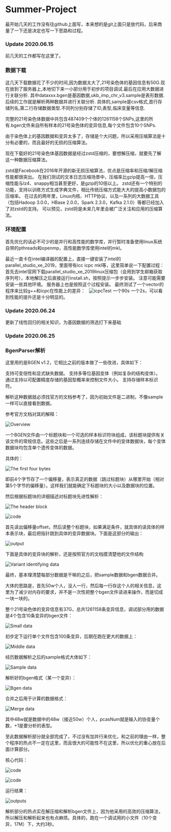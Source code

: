 # Summer-Project
最开始几天的工作没有往github上面写，本来想的是git上面只是放代码，后来商量了一下还是决定也写一下思路和过程。
### Update 2020.06.15
前几天的工作都写在这里了。
### 数据下载
这几天下载数据花了不少的时间,因为数据太大了,21号染色体的基因信息有50G.现在放到了服务器上,本地切下来一小部分用于初步的项目调试.最后在应用大数据进行关联分析.
其中dataxxx.bgen是基因数据,ukb_imp_chr_v3.sample是表形数据.后续的工作就是解析两种数据并进行关联分析.
具体的,sample是csv格式,首行存储列名,第二行存储数据类型.不同列分别存储了ID,表型,临床变量等信息.

完整的21号染色体数据中共包含487409个个体的1261158个SNPs,这里的所有.bgen文件来自所有样本的21号染色体的变异信息,每个文件包含10个SNPs.

由于染色体上的基因数据和变异太多了，存储是个大问题，所以采用压缩算法是十分有必要的，而且最好的无损的压缩算法。

现在下载好的21号染色体基因数据是经过zstd压缩的，要想解压缩，就要先了解这一种数据压缩算法。

zstd是Facebook在2016年开源的新无损压缩算法，优点是压缩率和压缩/解压缩性能都很突出。
在我们测试的文本日志压缩场景中，压缩率比gzip提高一倍，压缩性能与lz4、snappy相当甚至更好，是gzip的10倍以上。
zstd还有一个特别的功能，支持以训练方式生成字典文件，相比传统压缩方式能大大的提高小数据包的压缩率。
在过去的两年里，Linux内核、HTTP协议、以及一系列的大数据工具（包括Hadoop 3.0.0，HBase 2.0.0，Spark 2.3.0，Kafka 2.1.0）等都已经加入了对zstd的支持。
可以预见，zstd将是未来几年里会被广泛关注和应用的压缩算法。

### 环境配置
首先优化的话必不可少的是并行和高性能的数学库，并行暂时准备使用linux系统自带的pthreads和openmp，高性能数学库使用intel的mkl。

最近一直卡在intel编译器的配置上，直接一键安装了intel的parallel_studio_xe_2019，里面带有icc icpc mkl等，这里简单说一下配置过程：
首先去intel官网下载parallel_studio_xe_2019linux压缩包（会用到学生邮箱获取序列号），本地解压之后直接运行install.sh，按照提示一步步安装。
注意可能需要安装一些其他环境。
服务器上也是按照这个过程安装。
最终测试了一个vector的程序来比较g++和icpc在性能上的差异：
  ![icpcTest](https://github.com/PunChen/Summer-Project/blob/master/imgs/2020-06-12%2010-11-26%20%E7%9A%84%E5%B1%8F%E5%B9%95%E6%88%AA%E5%9B%BE.png)
一个90s 一个2s，可以看到性能的提升还是十分明显的。

### Update 2020.06.24
更新了线性回归的相关知识，为基因数据的筛选打下来基础

### Update 2020.06.25
### BgenParser解析

这里用的是BGEN v1.2，它相比之前的版本做了一些改进，具体如下：

支持可变倍性和显式缺失数据。
支持多等位基因变体（例如复杂的结构变体）。
通过支持以可配置精度存储的基因型概率来控制文件大小。
支持存储样本标识符。

解析这种数据就必须找官方的文档参考了，因为初始文件是二进制，不像sample一样可以直接看到数据。

参考官方文档对其的解释：

![Overview](https://github.com/PunChen/Summer-Project/blob/master/imgs/image-20200623093219981.png)

一个BGEN文件由一个标题块和一个可选的样本标识符块组成，该标题块提供有关该文件的常规信息。这些之后是一系列连续存储在文件中的变体数据块，每个变体数据块均包含单个遗传变体的数据。

具体的：

![The first four bytes](https://github.com/PunChen/Summer-Project/blob/master/imgs/image-20200623093339285.png)

即前4个字节存了一个偏移量，表示真正的数据（跳过标题块）从哪里开始（相对第5个字节的偏移量）。这样我们就能确定下标题块的大小以及数据块的位置。

然后根据标题块的详细描述对标题块先进性解析：

![The header block](https://github.com/PunChen/Summer-Project/blob/master/imgs/image-20200623095758070.png)

![code](https://github.com/PunChen/Summer-Project/blob/master/imgs/image-20200623100622723.png)

首先读出偏移量offset，然后读整个标题块，如果满足条件，就具体的读具体的样本表示块，最后把指针跳到具体的变异数据块。下面是这部分的输出：

![output](https://github.com/PunChen/Summer-Project/blob/master/imgs/image-20200623100748543.png)

下面是具体的变异块的解析，还是按照官方的文档摸清楚他的文件结构

![Variant identifying data](https://github.com/PunChen/Summer-Project/blob/master/imgs/image-20200623102119851.png)



最终，基本理清楚每部分数据是干嘛的之后，把sample数据和bgen数据合并。

大体的思路是，首先50w个人，没人一行，然后每一行存这个人的相关信息，这里为了减少对内存的要求，并不是一次性把整个bgen文件读进来操作，而是切成一块一块的。

整个21号染色体的变异信息有37G，总共1261158条变异信息，调试部分用的数据是4个包含10条变异的bgen文件：

![Small data](https://github.com/PunChen/Summer-Project/blob/master/imgs/image-20200625111605772.png)

初步定下运行单个文件包含100条变异，后期在跑在更大的数据上：

![Middle data](https://github.com/PunChen/Summer-Project/blob/master/imgs/image-20200625111917792.png)

经历数据解析之后的sample格式大体如下：

![Sample data](https://github.com/PunChen/Summer-Project/blob/master/imgs/p1.png)

解析好的bgen格式（某一个变异）：

![Bgen data](https://github.com/PunChen/Summer-Project/blob/master/imgs/p2.png)

合并之后用于计算的数据格式：

![Merge data](https://github.com/PunChen/Summer-Project/blob/master/imgs/p3.png)

其中48w就是数据中的48w（接近50w）个人，pcasNum就是输入的协变量个数，+1是要分析的表型。

至此数据解析部分就全部完成了，不过没有加并行来优化，和之前的理由一样，整个程序的热点不一定在这里，而且很大的可能性不在这里，所以优化的重心放在后面计算部分。

核心代码：

![code](https://github.com/PunChen/Summer-Project/blob/master/imgs/image-20200625113019026.png)

![code](https://github.com/PunChen/Summer-Project/blob/master/imgs/image-20200625113044875.png)

运行结果：

![outputs](https://github.com/PunChen/Summer-Project/blob/master/imgs/image-20200625113140956.png)

解析部分的热点实在解压缩和解析bgen文件上，因为他采用的高效的压缩算法，所以解压和解析起来也有点麻烦。具体的，跑在一个调试用的小文件（10个变异，17M）下，大约3秒。
